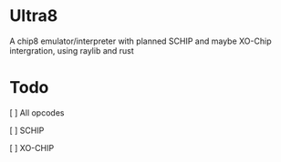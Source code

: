 # Ultra8

A chip8 emulator/interpreter with planned SCHIP and maybe XO-Chip intergration, using raylib and rust

# Todo

[ ] All opcodes

[ ] SCHIP

[ ] XO-CHIP